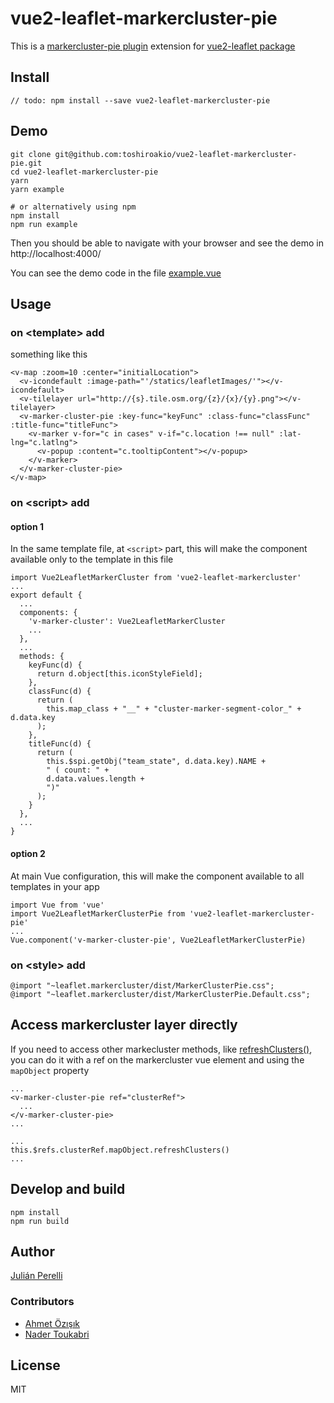 # vue2-leaflet-markercluster-pie

This is a [markercluster-pie plugin](https://github.com/Leaflet/Leaflet.markercluster) extension for [vue2-leaflet package](https://github.com/KoRiGaN/Vue2Leaflet)

## Install

    // todo: npm install --save vue2-leaflet-markercluster-pie

## Demo

    git clone git@github.com:toshiroakio/vue2-leaflet-markercluster-pie.git
    cd vue2-leaflet-markercluster-pie
    yarn
    yarn example

    # or alternatively using npm
    npm install
    npm run example

Then you should be able to navigate with your browser and see the demo in http://localhost:4000/

You can see the demo code in the file [example.vue](example.vue)

## Usage

### on &lt;template&gt; add

something like this

    <v-map :zoom=10 :center="initialLocation">
      <v-icondefault :image-path="'/statics/leafletImages/'"></v-icondefault>
      <v-tilelayer url="http://{s}.tile.osm.org/{z}/{x}/{y}.png"></v-tilelayer>
      <v-marker-cluster-pie :key-func="keyFunc" :class-func="classFunc" :title-func="titleFunc">
        <v-marker v-for="c in cases" v-if="c.location !== null" :lat-lng="c.latlng">
          <v-popup :content="c.tooltipContent"></v-popup>
        </v-marker>
      </v-marker-cluster-pie>
    </v-map>

### on &lt;script&gt; add

#### option 1

In the same template file, at `<script>` part, this will make the component available only to the template in this file

    import Vue2LeafletMarkerCluster from 'vue2-leaflet-markercluster'
    ...
    export default {
      ...
      components: {
        'v-marker-cluster': Vue2LeafletMarkerCluster
        ...
      },
      ...
      methods: {
        keyFunc(d) {
          return d.object[this.iconStyleField];
        },
        classFunc(d) {
          return (
            this.map_class + "__" + "cluster-marker-segment-color_" + d.data.key
          );
        },
        titleFunc(d) {
          return (
            this.$spi.getObj("team_state", d.data.key).NAME +
            " ( count: " +
            d.data.values.length +
            ")"
          );
        }
      },
      ...
    }

#### option 2

At main Vue configuration, this will make the component available to all templates in your app

    import Vue from 'vue'
    import Vue2LeafletMarkerClusterPie from 'vue2-leaflet-markercluster-pie'
    ...
    Vue.component('v-marker-cluster-pie', Vue2LeafletMarkerClusterPie)

### on &lt;style&gt; add

    @import "~leaflet.markercluster/dist/MarkerClusterPie.css";
    @import "~leaflet.markercluster/dist/MarkerClusterPie.Default.css";

## Access markercluster layer directly

If you need to access other markecluster methods, like [refreshClusters()](https://github.com/Leaflet/Leaflet.markercluster#refreshing-the-clusters-icon), you can do it with a ref on the markercluster vue element and using the `mapObject` property

    ...
    <v-marker-cluster-pie ref="clusterRef">
      ...
    </v-marker-cluster-pie>
    ...

    ...
    this.$refs.clusterRef.mapObject.refreshClusters()
    ...

## Develop and build

    npm install
    npm run build

## Author

[Julián Perelli](https://jperelli.com.ar/)

### Contributors

- [Ahmet Özışık](https://github.com/aozisik)
- [Nader Toukabri](https://nader.tech)

## License

MIT
